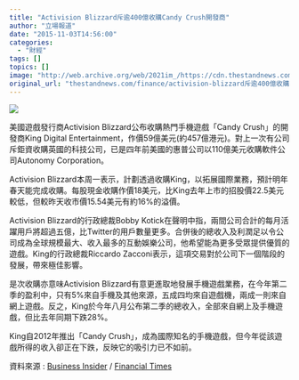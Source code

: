 ```yaml
---
title: "Activision Blizzard斥逾400億收購Candy Crush開發商"
author: "立場報道"
date: "2015-11-03T14:56:00"
categories:
  - "財經"
tags: []
topics: []
image: "http://web.archive.org/web/2021im_/https://cdn.thestandnews.com/media/photos/cache/candy-08_Ali7y_1200x0.png"
original_url: "thestandnews.com/finance/activision-blizzard斥逾400億收購candy-crush開發商"
---
```

![](http://web.archive.org/web/2021im_/https://cdn.thestandnews.com/media/photos/cache/candy-08_Ali7y_1200x0.png)

美國遊戲發行商Activision Blizzard公布收購熱門手機遊戲「Candy Crush」的開發商King Digital Entertainment，作價59億美元(約457億港元)。對上一次有公司斥鉅資收購英國的科技公司，已是四年前美國的惠普公司以110億美元收購軟件公司Autonomy Corporation。

Activision Blizzard本周一表示，計劃透過收購King，以拓展國際業務，預計明年春天能完成收購。每股現金收購作價18美元，比King去年上市的招股價22.5美元較低，但較昨天收市價15.54美元有約16%的溢價。

Activision Blizzard的行政總裁Bobby Kotick在聲明中指，兩間公司合計的每月活躍用戶將超過五億，比Twitter的用戶數量更多。合併後的總收入及利潤足以令公司成為全球規模最大、收入最多的互動娛樂公司，他希望能為更多受眾提供優質的遊戲。King的行政總裁Riccardo Zacconi表示，這項交易對於公司下一個階段的發展，帶來極佳影響。

是次收購亦意味Activision Blizzard有意更進取地發展手機遊戲業務，在今年第二季的盈利中，只有5%來自手機及其他來源，五成四均來自遊戲機，兩成一則來自網上遊戲。反之，King於今年八月公布第二季的總收入，全部來自網上及手機遊戲，但比去年同期下跌28%。

King自2012年推出「Candy Crush」，成為國際知名的手機遊戲，但今年從該遊戲所得的收入卻正在下跌，反映它的吸引力已不如前。

資料來源 : [Business Insider](http://web.archive.org/web/20210628123358/http://www.businessinsider.com/activision-blizzard-is-buying-candy-crush-maker-king-for-59-billion-2015-11?utm_content=bufferc43b4&utm_medium=social&utm_source=facebook.com&utm_campaign=buffer) / [Financial Times](http://web.archive.org/web/20210628123358/http://www.ft.com/intl/cms/s/0/680ccbd2-81d4-11e5-8095-ed1a37d1e096.html#axzz3qONMtkQs)